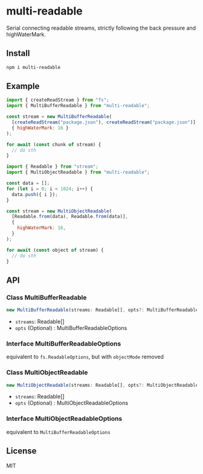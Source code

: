 # multi-readable

Serial connecting readable streams, strictly following the back pressure and highWaterMark.

## Install

```sh
npm i multi-readable
```

## Example

```js
import { createReadStream } from "fs";
import { MultiBufferReadable } from "multi-readable";

const stream = new MultiBufferReadable(
  [createReadStream("package.json"), createReadStream("package.json")],
  { highWaterMark: 16 }
);

for await (const chunk of stream) {
  // do sth
}
```

```js
import { Readable } from "stream";
import { MultiObjectReadable } from "multi-readable";

const data = [];
for (let i = 0; i < 1024; i++) {
  data.push({ i });
}

const stream = new MultiObjectReadable(
  [Readable.from(data), Readable.from(data)],
  {
    highWaterMark: 16,
  }
);

for await (const object of stream) {
  // do sth
}
```

## API

### Class MultiBufferReadable

```ts
new MultiBufferReadable(streams: Readable[], opts?: MultiBufferReadableOptions): MultiBufferReadable
```

- `streams`: Readable[]
- `opts` (Optional) : MultiBufferReadableOptions

### Interface MultiBufferReadableOptions

equivalent to `fs.ReadableOptions`, but with `objectMode` removed

### Class MultiObjectReadable

```ts
new MultiObjectReadable(streams: Readable[], opts?: MultiObjectReadableOptions): MultiObjectReadable
```

- `streams`: Readable[]
- `opts` (Optional) : MultiObjectReadableOptions

### Interface MultiObjectReadableOptions

equivalent to `MultiBufferReadableOptions`

## License

MIT
